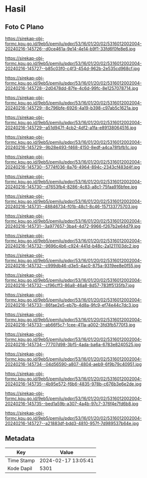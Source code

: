 # Hasil

## Foto C Plano

https://sirekap-obj-formc.kpu.go.id/9eb5/pemilu/pdpr/53/16/01/20/02/5316012002004-20240216-145726--d0ce461a-9e14-4e14-b9f1-33fd6f0fe8e6.jpg

https://sirekap-obj-formc.kpu.go.id/9eb5/pemilu/pdpr/53/16/01/20/02/5316012002004-20240216-145727--b85c03f0-c4f3-454d-962b-2e535cd968cf.jpg

https://sirekap-obj-formc.kpu.go.id/9eb5/pemilu/pdpr/53/16/01/20/02/5316012002004-20240216-145728--2d0478dd-87fe-4c6d-99fc-8e1257078714.jpg

https://sirekap-obj-formc.kpu.go.id/9eb5/pemilu/pdpr/53/16/01/20/02/5316012002004-20240216-145729--8c796bfe-6926-4a19-b398-c97ab5c1621a.jpg

https://sirekap-obj-formc.kpu.go.id/9eb5/pemilu/pdpr/53/16/01/20/02/5316012002004-20240216-145729--a51d947f-4cb2-4df2-a1fa-e89138064516.jpg

https://sirekap-obj-formc.kpu.go.id/9eb5/pemilu/pdpr/53/16/01/20/02/5316012002004-20240216-145729--9b28e493-f468-4150-8edf-a4ca78fbfb1c.jpg

https://sirekap-obj-formc.kpu.go.id/9eb5/pemilu/pdpr/53/16/01/20/02/5316012002004-20240216-145730--5774f036-8a76-4964-894c-2343cf483d4f.jpg

https://sirekap-obj-formc.kpu.go.id/9eb5/pemilu/pdpr/53/16/01/20/02/5316012002004-20240216-145730--d7653fb4-8286-4c83-a8c1-75faa916bfee.jpg

https://sirekap-obj-formc.kpu.go.id/9eb5/pemilu/pdpr/53/16/01/20/02/5316012002004-20240216-145731--48846734-f01b-48c1-8c46-157133775703.jpg

https://sirekap-obj-formc.kpu.go.id/9eb5/pemilu/pdpr/53/16/01/20/02/5316012002004-20240216-145731--3a977657-3ba4-4d72-9966-f267b2e64d79.jpg

https://sirekap-obj-formc.kpu.go.id/9eb5/pemilu/pdpr/53/16/01/20/02/5316012002004-20240216-145732--9696c4b6-c924-441d-b48c-2a1211103dc2.jpg

https://sirekap-obj-formc.kpu.go.id/9eb5/pemilu/pdpr/53/16/01/20/02/5316012002004-20240216-145732--c999db46-d3e5-4ac0-875a-9319ee8e0f55.jpg

https://sirekap-obj-formc.kpu.go.id/9eb5/pemilu/pdpr/53/16/01/20/02/5316012002004-20240216-145732--cf96cff3-86a8-46a8-8d57-783ff5135fb7.jpg

https://sirekap-obj-formc.kpu.go.id/9eb5/pemilu/pdpr/53/16/01/20/02/5316012002004-20240216-145733--86fae2e5-eb7b-4d8a-9fc9-ef74e44c7dc3.jpg

https://sirekap-obj-formc.kpu.go.id/9eb5/pemilu/pdpr/53/16/01/20/02/5316012002004-20240216-145733--ab66f5c7-1cee-411a-a002-3fd3fb5770f3.jpg

https://sirekap-obj-formc.kpu.go.id/9eb5/pemilu/pdpr/53/16/01/20/02/5316012002004-20240216-145734--77707d98-3bf5-4ada-ba6a-6783e8240525.jpg

https://sirekap-obj-formc.kpu.go.id/9eb5/pemilu/pdpr/53/16/01/20/02/5316012002004-20240216-145734--04d56590-a807-4804-aeb9-6f9b79c40951.jpg

https://sirekap-obj-formc.kpu.go.id/9eb5/pemilu/pdpr/53/16/01/20/02/5316012002004-20240216-145735--4b95e572-f6b6-4835-978b-c676b3e6e2de.jpg

https://sirekap-obj-formc.kpu.go.id/9eb5/pemilu/pdpr/53/16/01/20/02/5316012002004-20240216-145735--bed1a59b-a307-4a4b-97c7-376f4e7fd6b8.jpg

https://sirekap-obj-formc.kpu.go.id/9eb5/pemilu/pdpr/53/16/01/20/02/5316012002004-20240216-145727--a21883df-bdd3-4810-957f-7d989537b64e.jpg


## Metadata

| Key        | Value               |
| ---------- | ------------------- |
| Time Stamp | 2024-02-17 13:05:41 |
| Kode Dapil | 5301                |



